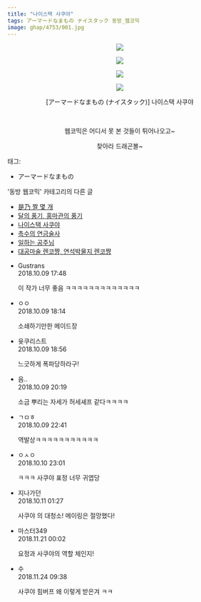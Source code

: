 ```yaml
---
title: "나이스택 사쿠야"
tags: アーマードなまもの ナイスタック 동방_웹코믹
image: ghap/4753/001.jpg
---
```

<div class="article">
<p style="text-align: center; clear: none; float: none;"><img src="{{ site.nasurl }}/ghap/4753/001.jpg"/></p>
<p style="text-align: center; clear: none; float: none;"><img src="{{ site.nasurl }}/ghap/4753/002.jpg"/></p>
<p style="text-align: center; clear: none; float: none;"><img src="{{ site.nasurl }}/ghap/4753/003.jpg"/></p>
<p style="text-align: center; clear: none; float: none;"><img src="{{ site.nasurl }}/ghap/4753/004.jpg"/></p>
<p style="text-align: center; clear: none; float: none;">[アーマードなまもの (ナイスタック)] 나이스택 사쿠야</p>
<p style="text-align: center; clear: none; float: none;"><br/></p>
<p style="text-align: center; clear: none; float: none;">웹코믹은 어디서 못 본 것들이 튀어나오고~</p>
<p style="text-align: center; clear: none; float: none;">찾아라 드래곤볼~</p>
</div><div class="tagTrail">
<p>태그: </p>
<ul>
<li>アーマードなまもの</li>
</ul>
</div><div class="another">
<p>'동방 웹코믹' 카테고리의 다른 글</p>
<ul>
<li><a href="/2018-10-20-ghap_4777">是乃 짤 몇 개</a></li>
<li><a href="/2018-10-17-ghap_4771">달의 풍기, 홍마관의 풍기</a></li>
<li><a href="/2018-10-09-ghap_4753">나이스택 사쿠야</a></li>
<li><a href="/2018-10-09-ghap_4752">촉수의 연금술사</a></li>
<li><a href="/2018-10-09-ghap_4750">일하는 공주님</a></li>
<li><a href="/2018-10-07-ghap_4746">대공마술 렌코쨩, 연석박물지 렌코쨩</a></li>
</ul>
</div><div class="cb_module cb_fluid">
<div class="cb_wrt cb_profile">
<div class="comment">
<ul>
<li class="cb_thumb_off" id="comment15349991">
<div class="cb_comment_area">
<div class="cb_info_area">
<div class="cb_section">
<span class="cb_nick_name">Gustrans</span>
</div>
<div class="cb_section">
<span class="cb_date">2018.10.09 17:48 </span>
</div>
</div>
<div class="cb_dsc_comment">
<p class="cb_dsc">
											이 작가 너무 좋음 ㅋㅋㅋㅋㅋㅋㅋㅋㅋㅋㅋㅋㅋ
										</p>
</div>
</div></li>
<li class="cb_thumb_off" id="comment15350007">
<div class="cb_comment_area">
<div class="cb_info_area">
<div class="cb_section">
<span class="cb_nick_name">ㅇㅇ</span>
</div>
<div class="cb_section">
<span class="cb_date">2018.10.09 18:14 </span>
</div>
</div>
<div class="cb_dsc_comment">
<p class="cb_dsc">
											소쇄하기만한 메이드장
										</p>
</div>
</div></li>
<li class="cb_thumb_off" id="comment15350054">
<div class="cb_comment_area">
<div class="cb_info_area">
<div class="cb_section">
<span class="cb_nick_name">윳쿠리스트</span>
</div>
<div class="cb_section">
<span class="cb_date">2018.10.09 18:56 </span>
</div>
</div>
<div class="cb_dsc_comment">
<p class="cb_dsc">
											느긋하게 폭파당하라구!
										</p>
</div>
</div></li>
<li class="cb_thumb_off" id="comment15350123">
<div class="cb_comment_area">
<div class="cb_info_area">
<div class="cb_section">
<span class="cb_nick_name">음..</span>
</div>
<div class="cb_section">
<span class="cb_date">2018.10.09 20:19 </span>
</div>
</div>
<div class="cb_dsc_comment">
<p class="cb_dsc">
											소금 뿌리는 자세가 허세셰프 같다ㅋㅋㅋㅋ
										</p>
</div>
</div></li>
<li class="cb_thumb_off" id="comment15350306">
<div class="cb_comment_area">
<div class="cb_info_area">
<div class="cb_section">
<span class="cb_nick_name">ㄱㅁㅎ</span>
</div>
<div class="cb_section">
<span class="cb_date">2018.10.09 22:41 </span>
</div>
</div>
<div class="cb_dsc_comment">
<p class="cb_dsc">
											역발상ㅋㅋㅋㅋㅋㅋㅋㅋㅋㅋㅋ
										</p>
</div>
</div></li>
<li class="cb_thumb_off" id="comment15351420">
<div class="cb_comment_area">
<div class="cb_info_area">
<div class="cb_section">
<span class="cb_nick_name">ㅇㅅㅇ</span>
</div>
<div class="cb_section">
<span class="cb_date">2018.10.10 23:01 </span>
</div>
</div>
<div class="cb_dsc_comment">
<p class="cb_dsc">
											ㅋㅋㅋ 사쿠야 표정 너무 귀엽당
										</p>
</div>
</div></li>
<li class="cb_thumb_off" id="comment15351525">
<div class="cb_comment_area">
<div class="cb_info_area">
<div class="cb_section">
<span class="cb_nick_name">지나가던</span>
</div>
<div class="cb_section">
<span class="cb_date">2018.10.11 01:27 </span>
</div>
</div>
<div class="cb_dsc_comment">
<p class="cb_dsc">
											사쿠야 의 대청소! 메이링은 절망했다!
										</p>
</div>
</div></li>
<li class="cb_thumb_off" id="comment15375999">
<div class="cb_comment_area">
<div class="cb_info_area">
<div class="cb_section">
<span class="cb_nick_name">마스터349</span>
</div>
<div class="cb_section">
<span class="cb_date">2018.11.21 00:02 </span>
</div>
</div>
<div class="cb_dsc_comment">
<p class="cb_dsc">
											요정과 사쿠야의 역할 체인지!
										</p>
</div>
</div></li>
<li class="cb_thumb_off" id="comment15377738">
<div class="cb_comment_area">
<div class="cb_info_area">
<div class="cb_section">
<span class="cb_nick_name">수</span>
</div>
<div class="cb_section">
<span class="cb_date">2018.11.24 09:38 </span>
</div>
</div>
<div class="cb_dsc_comment">
<p class="cb_dsc">
											사쿠야 힘버프 왜 이렇게 받은겨 ㅋㅋ
										</p>
</div>
</div></li>
</ul>
</div>
</div><!-- commentList close -->
</div>